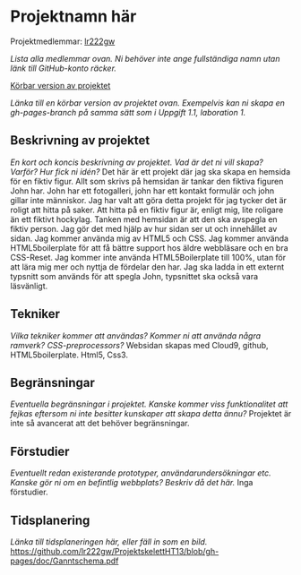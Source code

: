
# Projektnamn här
Projektmedlemmar: 
[lr222gw](https://github.com/lr222gw)

*Lista alla medlemmar ovan. Ni behöver inte ange fullständiga namn utan länk till GitHub-konto räcker.*

[Körbar version av projektet](https://github.com/lr222gw/ProjektskelettHT13)

*Länka till en körbar version av projektet ovan. Exempelvis kan ni skapa en gh-pages-branch på samma sätt som i Uppgift 1.1, laboration 1.*

## Beskrivning av projektet
*En kort och koncis beskrivning av projektet. Vad är det ni vill skapa? Varför? Hur fick ni idén?*
Det här är ett projekt där jag ska skapa en hemsida för en fiktiv figur. Allt som skrivs på hemsidan är tankar den fiktiva figuren John har. John har ett fotogalleri, john har ett kontakt formulär och john gillar inte människor.
Jag har valt att göra detta projekt för jag tycker det är roligt att hitta på saker.
Att hitta på en fiktiv figur är, enligt mig, lite roligare än ett fiktivt hockylag. Tanken med hemsidan är att den ska avspegla en fiktiv person. Jag gör det med hjälp av hur sidan ser ut och innehållet av sidan.
Jag kommer använda mig av HTML5 och CSS. Jag kommer använda HTML5boilerplate för att få bättre support hos äldre webbläsare och en bra CSS-Reset. Jag kommer inte använda HTML5Boilerplate till 100%, utan för att lära mig mer och nyttja de fördelar den har.
Jag ska ladda in ett externt typsnitt som används för att spegla John, typsnittet ska också vara läsvänligt. 

## Tekniker
*Vilka tekniker kommer att användas? Kommer ni att använda några ramverk? CSS-preprocessors?*
Websidan skapas med Cloud9, github, HTML5boilerplate. Html5, Css3.

## Begränsningar
*Eventuella begränsningar i projektet. Kanske kommer viss funktionalitet att fejkas eftersom ni inte besitter kunskaper att skapa detta ännu?*
Projektet är inte så avancerat att det behöver begränsningar.

## Förstudier
*Eventuellt redan existerande prototyper, användarundersökningar etc. Kanske gör ni om en befintlig webbplats? Beskriv då det här.*
Inga förstudier.

## Tidsplanering
*Länka till tidsplaneringen här, eller fäll in som en bild.*
https://github.com/lr222gw/ProjektskelettHT13/blob/gh-pages/doc/Ganntschema.pdf

